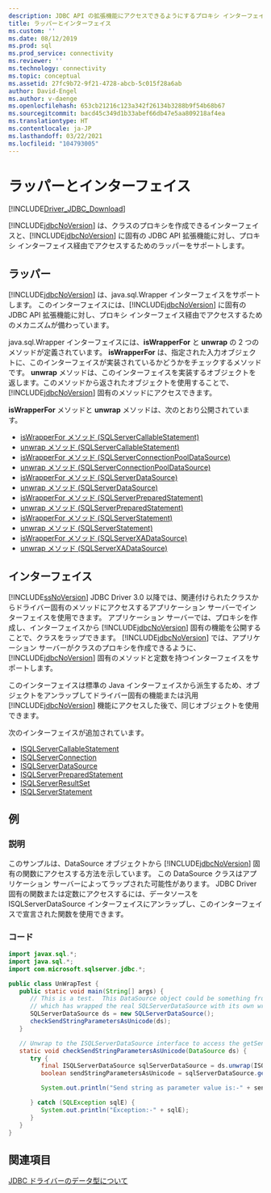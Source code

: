 ```yaml
---
description: JDBC API の拡張機能にアクセスできるようにするプロキシ インターフェイスとラッパーを作成する方法について説明します。
title: ラッパーとインターフェイス
ms.custom: ''
ms.date: 08/12/2019
ms.prod: sql
ms.prod_service: connectivity
ms.reviewer: ''
ms.technology: connectivity
ms.topic: conceptual
ms.assetid: 27fc9b72-9f21-4728-abcb-5c015f28a6ab
author: David-Engel
ms.author: v-daenge
ms.openlocfilehash: 653cb21216c123a342f26134b3288b9f54b68b67
ms.sourcegitcommit: bacd45c349d1b33abef66db47e5aa809218af4ea
ms.translationtype: HT
ms.contentlocale: ja-JP
ms.lasthandoff: 03/22/2021
ms.locfileid: "104793005"
---
```

# <a name="wrappers-and-interfaces"></a>ラッパーとインターフェイス

[!INCLUDE[Driver_JDBC_Download](../../includes/driver_jdbc_download.md)]

[!INCLUDE[jdbcNoVersion](../../includes/jdbcnoversion_md.md)] は、クラスのプロキシを作成できるインターフェイスと、[!INCLUDE[jdbcNoVersion](../../includes/jdbcnoversion_md.md)] に固有の JDBC API 拡張機能に対し、プロキシ インターフェイス経由でアクセスするためのラッパーをサポートします。

## <a name="wrappers"></a>ラッパー

[!INCLUDE[jdbcNoVersion](../../includes/jdbcnoversion_md.md)] は、java.sql.Wrapper インターフェイスをサポートします。 このインターフェイスには、[!INCLUDE[jdbcNoVersion](../../includes/jdbcnoversion_md.md)] に固有の JDBC API 拡張機能に対し、プロキシ インターフェイス経由でアクセスするためのメカニズムが備わっています。

java.sql.Wrapper インターフェイスには、**isWrapperFor** と **unwrap** の 2 つのメソッドが定義されています。 **isWrapperFor** は、指定された入力オブジェクトに、このインターフェイスが実装されているかどうかをチェックするメソッドです。 **unwrap** メソッドは、このインターフェイスを実装するオブジェクトを返します。このメソッドから返されたオブジェクトを使用することで、[!INCLUDE[jdbcNoVersion](../../includes/jdbcnoversion_md.md)] 固有のメソッドにアクセスできます。

**isWrapperFor** メソッドと **unwrap** メソッドは、次のとおり公開されています。

- [isWrapperFor メソッド &#40;SQLServerCallableStatement&#41;](reference/iswrapperfor-method-sqlservercallablestatement.md)
- [unwrap メソッド &#40;SQLServerCallableStatement&#41;](reference/unwrap-method-sqlservercallablestatement.md)
- [isWrapperFor メソッド &#40;SQLServerConnectionPoolDataSource&#41;](reference/iswrapperfor-method-sqlserverconnectionpooldatasource.md)
- [unwrap メソッド &#40;SQLServerConnectionPoolDataSource&#41;](reference/unwrap-method-sqlserverconnectionpooldatasource.md)
- [isWrapperFor メソッド &#40;SQLServerDataSource&#41;](reference/iswrapperfor-method-sqlserverdatasource.md)
- [unwrap メソッド &#40;SQLServerDataSource&#41;](reference/unwrap-method-sqlserverdatasource.md)
- [isWrapperFor メソッド &#40;SQLServerPreparedStatement&#41;](reference/iswrapperfor-method-sqlserverpreparedstatement.md)
- [unwrap メソッド &#40;SQLServerPreparedStatement&#41;](reference/unwrap-method-sqlserverpreparedstatement.md)
- [isWrapperFor メソッド &#40;SQLServerStatement&#41;](reference/iswrapperfor-method-sqlserverstatement.md)
- [unwrap メソッド &#40;SQLServerStatement&#41;](reference/unwrap-method-sqlserverstatement.md)
- [isWrapperFor メソッド &#40;SQLServerXADataSource&#41;](reference/iswrapperfor-method-sqlserverxadatasource.md)
- [unwrap メソッド &#40;SQLServerXADataSource&#41;](reference/unwrap-method-sqlserverxadatasource.md)

## <a name="interfaces"></a>インターフェイス

[!INCLUDE[ssNoVersion](../../includes/ssnoversion-md.md)] JDBC Driver 3.0 以降では、関連付けられたクラスからドライバー固有のメソッドにアクセスするアプリケーション サーバーでインターフェイスを使用できます。 アプリケーション サーバーでは、プロキシを作成し、インターフェイスから [!INCLUDE[jdbcNoVersion](../../includes/jdbcnoversion_md.md)] 固有の機能を公開することで、クラスをラップできます。 [!INCLUDE[jdbcNoVersion](../../includes/jdbcnoversion_md.md)] では、アプリケーション サーバーがクラスのプロキシを作成できるように、[!INCLUDE[jdbcNoVersion](../../includes/jdbcnoversion_md.md)] 固有のメソッドと定数を持つインターフェイスをサポートします。

このインターフェイスは標準の Java インターフェイスから派生するため、オブジェクトをアンラップしてドライバー固有の機能または汎用 [!INCLUDE[jdbcNoVersion](../../includes/jdbcnoversion_md.md)] 機能にアクセスした後で、同じオブジェクトを使用できます。

次のインターフェイスが追加されています。

- [ISQLServerCallableStatement](reference/isqlservercallablestatement-interface.md)
- [ISQLServerConnection](reference/isqlserverconnection-interface.md)
- [ISQLServerDataSource](reference/isqlserverdatasource-interface.md)
- [ISQLServerPreparedStatement](reference/isqlserverpreparedstatement-interface.md)
- [ISQLServerResultSet](reference/isqlserverresultset-interface.md)
- [ISQLServerStatement](reference/isqlserverstatement-interface.md)

## <a name="example"></a>例

### <a name="description"></a>説明

このサンプルは、DataSource オブジェクトから [!INCLUDE[jdbcNoVersion](../../includes/jdbcnoversion_md.md)] 固有の関数にアクセスする方法を示しています。 この DataSource クラスはアプリケーション サーバーによってラップされた可能性があります。 JDBC Driver 固有の関数または定数にアクセスするには、データソースを ISQLServerDataSource インターフェイスにアンラップし、このインターフェイスで宣言された関数を使用できます。

### <a name="code"></a>コード

```java
import javax.sql.*;
import java.sql.*;
import com.microsoft.sqlserver.jdbc.*;

public class UnWrapTest {
   public static void main(String[] args) {
      // This is a test.  This DataSource object could be something from an appserver
      // which has wrapped the real SQLServerDataSource with its own wrapper
      SQLServerDataSource ds = new SQLServerDataSource();
      checkSendStringParametersAsUnicode(ds);
   }

   // Unwrap to the ISQLServerDataSource interface to access the getSendStringParametersAsUnicode function
   static void checkSendStringParametersAsUnicode(DataSource ds) {
      try {
         final ISQLServerDataSource sqlServerDataSource = ds.unwrap(ISQLServerDataSource.class);
         boolean sendStringParametersAsUnicode = sqlServerDataSource.getSendStringParametersAsUnicode();

         System.out.println("Send string as parameter value is:-" + sendStringParametersAsUnicode);

      } catch (SQLException sqlE) {
         System.out.println("Exception:-" + sqlE);
      }
   }
}
```

## <a name="see-also"></a>関連項目

[JDBC ドライバーのデータ型について](understanding-the-jdbc-driver-data-types.md)
